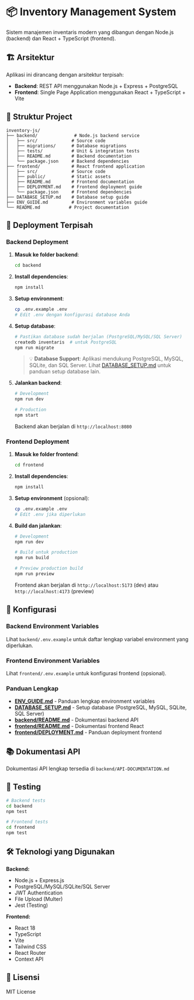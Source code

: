 # 📦 Inventory Management System

Sistem manajemen inventaris modern yang dibangun dengan Node.js (backend) dan React + TypeScript (frontend).

## 🏗️ Arsitektur

Aplikasi ini dirancang dengan arsitektur terpisah:
- **Backend**: REST API menggunakan Node.js + Express + PostgreSQL
- **Frontend**: Single Page Application menggunakan React + TypeScript + Vite

## 📁 Struktur Project

```
inventory-js/
├── backend/              # Node.js backend service
│   ├── src/             # Source code
│   ├── migrations/      # Database migrations
│   ├── tests/           # Unit & integration tests
│   ├── README.md        # Backend documentation
│   └── package.json     # Backend dependencies
├── frontend/            # React frontend application
│   ├── src/             # Source code
│   ├── public/          # Static assets
│   ├── README.md        # Frontend documentation
│   ├── DEPLOYMENT.md    # Frontend deployment guide
│   └── package.json     # Frontend dependencies
├── DATABASE_SETUP.md    # Database setup guide
├── ENV_GUIDE.md         # Environment variables guide
└── README.md           # Project documentation
```

## 🚀 Deployment Terpisah

### Backend Deployment

1. **Masuk ke folder backend**:
   ```bash
   cd backend
   ```

2. **Install dependencies**:
   ```bash
   npm install
   ```

3. **Setup environment**:
   ```bash
   cp .env.example .env
   # Edit .env dengan konfigurasi database Anda
   ```

4. **Setup database**:
   ```bash
   # Pastikan database sudah berjalan (PostgreSQL/MySQL/SQL Server)
   createdb inventaris  # untuk PostgreSQL
   npm run migrate
   ```
   
   > 💡 **Database Support**: Aplikasi mendukung PostgreSQL, MySQL, SQLite, dan SQL Server. 
   > Lihat [DATABASE_SETUP.md](DATABASE_SETUP.md) untuk panduan setup database lain.

5. **Jalankan backend**:
   ```bash
   # Development
   npm run dev

   # Production
   npm start
   ```

   Backend akan berjalan di `http://localhost:8080`

### Frontend Deployment

1. **Masuk ke folder frontend**:
   ```bash
   cd frontend
   ```

2. **Install dependencies**:
   ```bash
   npm install
   ```

3. **Setup environment** (opsional):
   ```bash
   cp .env.example .env
   # Edit .env jika diperlukan
   ```

4. **Build dan jalankan**:
   ```bash
   # Development
   npm run dev

   # Build untuk production
   npm run build

   # Preview production build
   npm run preview
   ```

   Frontend akan berjalan di `http://localhost:5173` (dev) atau `http://localhost:4173` (preview)

## 🔧 Konfigurasi

### Backend Environment Variables
Lihat `backend/.env.example` untuk daftar lengkap variabel environment yang diperlukan.

### Frontend Environment Variables
Lihat `frontend/.env.example` untuk konfigurasi frontend (opsional).

### Panduan Lengkap
- **[ENV_GUIDE.md](ENV_GUIDE.md)** - Panduan lengkap environment variables
- **[DATABASE_SETUP.md](DATABASE_SETUP.md)** - Setup database (PostgreSQL, MySQL, SQLite, SQL Server)
- **[backend/README.md](backend/README.md)** - Dokumentasi backend API
- **[frontend/README.md](frontend/README.md)** - Dokumentasi frontend React
- **[frontend/DEPLOYMENT.md](frontend/DEPLOYMENT.md)** - Panduan deployment frontend

## 📚 Dokumentasi API

Dokumentasi API lengkap tersedia di `backend/API-DOCUMENTATION.md`

## 🧪 Testing

```bash
# Backend tests
cd backend
npm test

# Frontend tests
cd frontend
npm test
```

## 🛠️ Teknologi yang Digunakan

**Backend:**
- Node.js + Express.js
- PostgreSQL/MySQL/SQLite/SQL Server
- JWT Authentication
- File Upload (Multer)
- Jest (Testing)

**Frontend:**
- React 18
- TypeScript
- Vite
- Tailwind CSS
- React Router
- Context API

## 📄 Lisensi

MIT License
